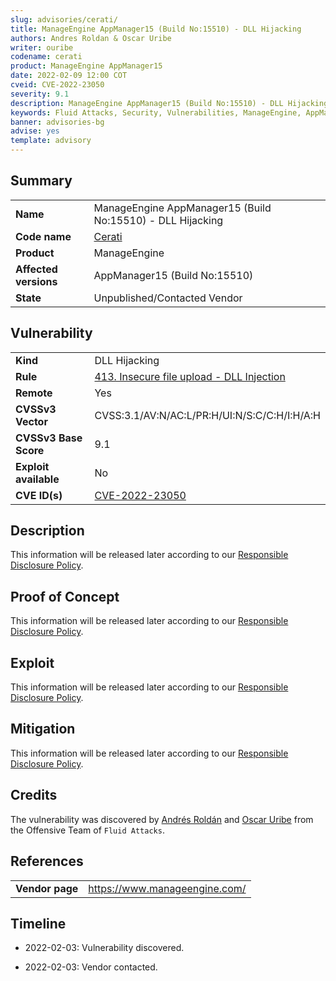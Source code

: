 ```yaml
---
slug: advisories/cerati/
title: ManageEngine AppManager15 (Build No:15510) - DLL Hijacking
authors: Andres Roldan & Oscar Uribe
writer: ouribe
codename: cerati
product: ManageEngine AppManager15
date: 2022-02-09 12:00 COT
cveid: CVE-2022-23050
severity: 9.1
description: ManageEngine AppManager15 (Build No:15510) - DLL Hijacking
keywords: Fluid Attacks, Security, Vulnerabilities, ManageEngine, AppManager
banner: advisories-bg
advise: yes
template: advisory
---
```


## Summary

|                         |                                                            |
|-------------------------|------------------------------------------------------------|
| **Name**                | ManageEngine AppManager15 (Build No:15510) - DLL Hijacking |
| **Code name**           | [Cerati](https://en.wikipedia.org/wiki/Gustavo_Cerati)     |
| **Product**             | ManageEngine                                               |
| **Affected versions**   | AppManager15 (Build No:15510)                              |
| **State**               | Unpublished/Contacted Vendor                               |

## Vulnerability

|                       |                                                                  |
|-----------------------|------------------------------------------------------------------|
| **Kind**              | DLL Hijacking                                                    |
| **Rule**              | [413. Insecure file upload - DLL Injection](https://docs.fluidattacks.com/criteria/vulnerabilities/413)   |
| **Remote**            | Yes                                                              |
| **CVSSv3 Vector**     | CVSS:3.1/AV:N/AC:L/PR:H/UI:N/S:C/C:H/I:H/A:H                     |
| **CVSSv3 Base Score** | 9.1                                                              |
| **Exploit available** | No                                                               |
| **CVE ID(s)**         | [CVE-2022-23050](https://cve.mitre.org/cgi-bin/cvename.cgi?name=CVE-2022-23050)                                                    |

## Description

This information will be released later according to our
[Responsible Disclosure Policy](../policy/).

## Proof of Concept

This information will be released later according to our
[Responsible Disclosure Policy](../policy/).

## Exploit

This information will be released later according to our
[Responsible Disclosure Policy](../policy/).

## Mitigation

This information will be released later according to our
[Responsible Disclosure Policy](../policy/).

## Credits

The vulnerability was discovered by [Andrés
Roldán](https://www.linkedin.com/in/andres-roldan/) and [Oscar
Uribe](https://co.linkedin.com/in/oscar-uribe-londo%C3%B1o-0b6534155) from the Offensive
Team of  `Fluid Attacks`.

## References

|                     |                                                                     |
|---------------------|---------------------------------------------------------------------|
| **Vendor page**     | <https://www.manageengine.com/>                                     |

## Timeline

- 2022-02-03: Vulnerability discovered.

- 2022-02-03: Vendor contacted.
